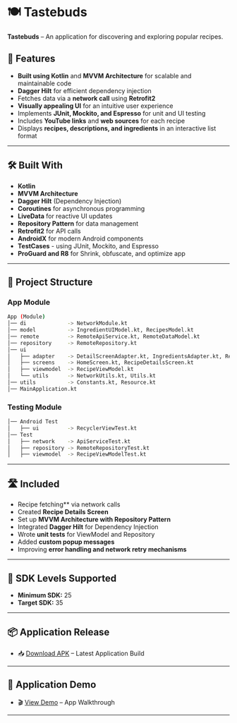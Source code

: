 # 🍽️ Tastebuds

**Tastebuds** – An application for discovering and exploring popular recipes.

## 🚀 Features
- **Built using Kotlin** and **MVVM Architecture** for scalable and maintainable code
- **Dagger Hilt** for efficient dependency injection
- Fetches data via a **network call** using **Retrofit2**
- **Visually appealing UI** for an intuitive user experience
- Implements **JUnit, Mockito, and Espresso** for unit and UI testing
- Includes **YouTube links** and **web sources** for each recipe
- Displays **recipes, descriptions, and ingredients** in an interactive list format

---

## 🛠 Built With
- **Kotlin**
- **MVVM Architecture**
- **Dagger Hilt** (Dependency Injection)
- **Coroutines** for asynchronous programming
- **LiveData** for reactive UI updates
- **Repository Pattern** for data management
- **Retrofit2** for API calls
- **AndroidX** for modern Android components
- **TestCases** - using JUnit, Mockito, and Espresso
- **ProGuard and R8** for Shrink, obfuscate, and optimize app

---

## 📂 Project Structure

### **App Module**
```sh
App (Module)
│── di             -> NetworkModule.kt
│── model          -> IngredientUIModel.kt, RecipesModel.kt
│── remote         -> RemoteApiService.kt, RemoteDataModel.kt
│── repository     -> RemoteRepository.kt
│── ui
│   ├── adapter    -> DetailScreenAdapter.kt, IngredientsAdapter.kt, RecipeListAdapter.kt
│   ├── screens    -> HomeScreen.kt, RecipeDetailsScreen.kt
│   ├── viewmodel  -> RecipeViewModel.kt
│   └── utils      -> NetworkUtils.kt, Utils.kt
│── utils          -> Constants.kt, Resource.kt
│── MainApplication.kt
```

### **Testing Module**
```sh
│── Android Test
│   ├── ui         -> RecyclerViewTest.kt
│── Test
│   ├── network    -> ApiServiceTest.kt
│   ├── repository -> RemoteRepositoryTest.kt
│   ├── viewmodel  -> RecipeViewModelTest.kt
```

---

## 🛣️ Included

- Recipe fetching** via network calls
- Created **Recipe Details Screen**
- Set up **MVVM Architecture with Repository Pattern**
- Integrated **Dagger Hilt** for Dependency Injection
- Wrote **unit tests** for ViewModel and Repository
- Added **custom popup messages**
- Improving **error handling and network retry mechanisms**

---

## 📱 SDK Levels Supported
- **Minimum SDK:** 25
- **Target SDK:** 35

---

## 📦 Application Release
- 📥 [Download APK](https://github.com/hemantlatkar/Tastebuds/blob/main/app/release/Tastebuds_Release_1.0.apk) – Latest Application Build

---

## 🎥 Application Demo
- 🎬 [View Demo](https://drive.google.com/file/d/1b5jIQfkqtwELpMtL8YCNQvgDrqOBXkGk/view?usp=sharing) – App Walkthrough

---


